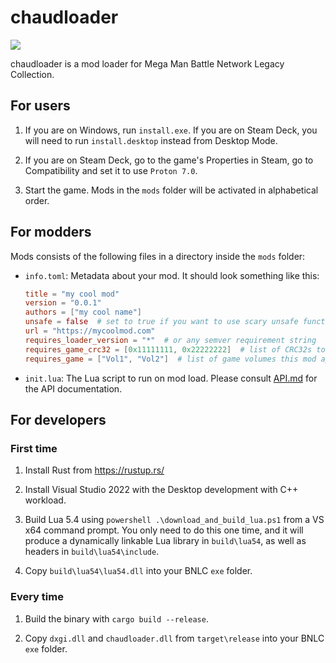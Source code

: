 # chaudloader

![](loadchaud.png)

chaudloader is a mod loader for Mega Man Battle Network Legacy Collection.

## For users

1. If you are on Windows, run `install.exe`. If you are on Steam Deck, you will need to run `install.desktop` instead from Desktop Mode.

2. If you are on Steam Deck, go to the game's Properties in Steam, go to Compatibility and set it to use `Proton 7.0`.

3. Start the game. Mods in the `mods` folder will be activated in alphabetical order.

## For modders

Mods consists of the following files in a directory inside the `mods` folder:

-   `info.toml`: Metadata about your mod. It should look something like this:

    ```toml
    title = "my cool mod"
    version = "0.0.1"
    authors = ["my cool name"]
    unsafe = false  # set to true if you want to use scary unsafe functions
    url = "https://mycoolmod.com"
    requires_loader_version = "*"  # or any semver requirement string
    requires_game_crc32 = [0x11111111, 0x22222222]  # list of CRC32s to match against, can be unset if not required
    requires_game = ["Vol1", "Vol2"]  # list of game volumes this mod applies to
    ```

-   `init.lua`: The Lua script to run on mod load. Please consult [API.md](API.md) for the API documentation.

## For developers

### First time

1. Install Rust from https://rustup.rs/

2. Install Visual Studio 2022 with the Desktop development with C++ workload.

3. Build Lua 5.4 using `powershell .\download_and_build_lua.ps1` from a VS x64 command prompt. You only need to do this one time, and it will produce a dynamically linkable Lua library in `build\lua54`, as well as headers in `build\lua54\include`.

4. Copy `build\lua54\lua54.dll` into your BNLC `exe` folder.

### Every time

1. Build the binary with `cargo build --release`.

2. Copy `dxgi.dll` and `chaudloader.dll` from `target\release` into your BNLC `exe` folder.
